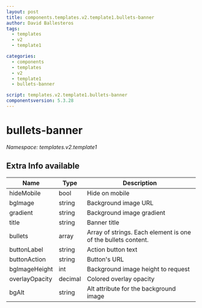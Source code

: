 ```yaml
---
layout: post
title: components.templates.v2.template1.bullets-banner
author: David Ballesteros
tags:
  - templates
  - v2
  - template1

categories:
  - components
  - templates
  - v2
  - template1
  - bullets-banner

script: templates.v2.template1.bullets-banner
componentsversion: 5.3.28
---
```

# bullets-banner

*Namespace: templates.v2.template1*

## Extra Info available

| Name | Type | Description |
| --- | --- | --- |
| hideMobile | bool | Hide on mobile |
| bgImage | string | Background image URL |
| gradient | string | Background image gradient |
| title | string | Banner title |
| bullets | array | Array of strings. Each element is one of the bullets content. |
| buttonLabel | string | Action button text |
| buttonAction | string | Button's URL |
| bgImageHeight | int | Background image height to request |
| overlayOpacity | decimal | Colored overlay opacity |
| bgAlt | string | Alt attribute for the background image |
